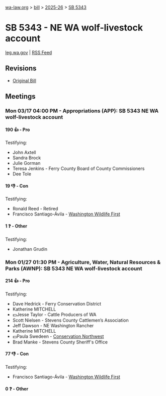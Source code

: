 [wa-law.org](/) > [bill](/bill/) > [2025-26](/bill/2025-26/) > [SB 5343](/bill/2025-26/sb/5343/)

# SB 5343 - NE WA wolf-livestock account
[leg.wa.gov](https://app.leg.wa.gov/billsummary?BillNumber=5343&Year=2025&Initiative=false) | [RSS Feed](./rss.xml)

## Revisions
* [Original Bill](1/)

## Meetings
### Mon 03/17 04:00 PM - Appropriations (APP): SB 5343 NE WA wolf-livestock account
#### 190 👍 - Pro
Testifying:
* John Axtell
* Sandra Brock
* Julie Gorman
* Teresa Jenkins - Ferry County Board of County Commissioners
* Dee Tole

#### 19 👎 - Con
Testifying:
* Ronald Reed - Retired
* Francisco Santiago-Ávila - [Washington Wildlife First](/org/washington_wildlife_first/)

#### 1 ❓ - Other
Testifying:
* Jonathan Grudin

### Mon 01/27 01:30 PM - Agriculture, Water, Natural Resources & Parks (AWNP): SB 5343 NE WA wolf-livestock account
#### 214 👍 - Pro
Testifying:
* Dave Hedrick - Ferry Conservation District
* Katherine MITCHELL
* 💵Jesse Taylor - Cattle Producers of WA
* Scott Nielsen - Stevens County Cattlemen’s Association
* Jeff Dawson - NE Washington Rancher
* Katherine MITCHELL
* 💵Paula Swedeen - [Conservation Northwest](/org/conservation_northwest/)
* Brad Manke - Stevens County Sheriff's Office

#### 77 👎 - Con
Testifying:
* Francisco Santiago-Ávila - [Washington Wildlife First](/org/washington_wildlife_first/)

#### 0 ❓ - Other

